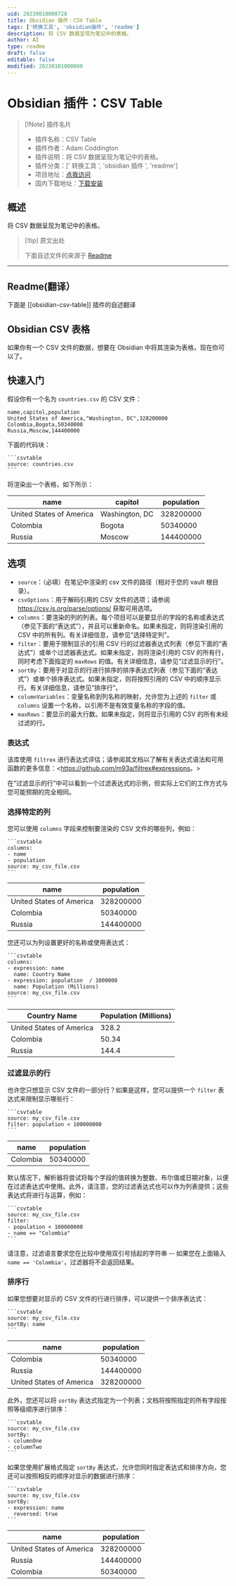 ```yaml
---
uid: 20230818000728
title: Obsidian 插件：CSV Table
tags: ['转换工具', 'obsidian插件', 'readme']
description: 将 CSV 数据呈现为笔记中的表格。
author: AI
type: readme
draft: false
editable: false
modified: 20230101000000
---
```


# Obsidian 插件：CSV Table

> [!Note] 插件名片
> - 插件名称：CSV Table
> - 插件作者：Adam Coddington
> - 插件说明：将 CSV 数据呈现为笔记中的表格。
> - 插件分类：[' 转换工具 ', 'obsidian 插件 ', 'readme']
> - 项目地址：[点我访问](https://github.com/coddingtonbear/obsidian-csv-table)
> - 国内下载地址：[下载安装](https://pkmer.cn/products/plugin/pluginMarket/?obsidian-csv-table)

## 概述

将 CSV 数据呈现为笔记中的表格。

> [!tip] 原文出处
>
>下面自述文件的来源于 [Readme](https://ghproxy.net/https://raw.githubusercontent.com/coddingtonbear/obsidian-csv-table/master/README.md)

---

## Readme(翻译）

下面是 [[obsidian-csv-table]] 插件的自述翻译

## Obsidian CSV 表格

如果你有一个 CSV 文件的数据，想要在 Obsidian 中将其渲染为表格，现在你可以了。

## 快速入门

假设你有一个名为 `countries.csv` 的 CSV 文件：

```plaintext
name,capitol,population
United States of America,"Washington, DC",328200000
Colombia,Bogota,50340000
Russia,Moscow,144400000
```

下面的代码块：

~~~
```csvtable
source: countries.csv
```
~~~

将渲染出一个表格，如下所示：

<table>
    <thead>
        <tr>
            <th>name</th>
            <th>capitol</th>
            <th>population</th>
        </tr>
    </thead>
    <tbody>
        <tr>
            <td>United States of America</td>
            <td>Washington, DC</td>
            <td>328200000</td>
        </tr>
        <tr>
            <td>Colombia</td>
            <td>Bogota</td>
            <td>50340000</td>
        </tr>
        <tr>
            <td>Russia</td>
            <td>Moscow</td>
            <td>144400000</td>
        </tr>
    </tbody>
</table>

## 选项

- `source`：（必填）在笔记中渲染的 csv 文件的路径（相对于您的 vault 根目录）。
- `csvOptions`：用于解码引用的 CSV 文件的选项；请参阅 <https://csv.js.org/parse/options/> 获取可用选项。
- `columns`：要渲染的列的列表。每个项目可以是要显示的字段的名称或表达式（参见下面的“表达式”），并且可以重新命名。如果未指定，则将渲染引用的 CSV 中的所有列。有关详细信息，请参见“选择特定列”。
- `filter`：要用于限制显示的引用 CSV 行的过滤器表达式列表（参见下面的“表达式”）或单个过滤器表达式。如果未指定，则将渲染引用的 CSV 的所有行，同时考虑下面指定的 `maxRows` 的值。有关详细信息，请参见“过滤显示的行”。
- `sortBy`：要用于对显示的行进行排序的排序表达式列表（参见下面的“表达式”）或单个排序表达式。如果未指定，则将按照引用的 CSV 中的顺序显示行。有关详细信息，请参见“排序行”。
- `columnVariables`：变量名称到列名称的映射，允许您为上述的 `filter` 或 `columns` 设置一个名称，以引用不是有效变量名称的字段的值。
- `maxRows`：要显示的最大行数。如果未指定，则将显示引用的 CSV 的所有未经过滤的行。

### 表达式

该库使用 `filtrex` 进行表达式评估；请参阅其文档以了解有关表达式语法和可用函数的更多信息：<<https://github.com/m93a/filtrex#expressions>。>

在“过滤显示的行”中可以看到一个过滤表达式的示例，但实际上它们的工作方式与您可能预期的完全相同。

### 选择特定的列

您可以使用 `columns` 字段来控制要渲染的 CSV 文件的哪些列，例如：

~~~
```csvtable
columns:
- name
- population
source: my_csv_file.csv
```
~~~

<table>
    <thead>
        <tr>
            <th>name</th>
            <th>population</th>
        </tr>
    </thead>
    <tbody>
        <tr>
            <td>United States of America</td>
            <td>328200000</td>
        </tr>
        <tr>
            <td>Colombia</td>
            <td>50340000</td>
        </tr>
        <tr>
            <td>Russia</td>
            <td>144400000</td>
        </tr>
    </tbody>
</table>

您还可以为列设置更好的名称或使用表达式：

~~~
```csvtable
columns:
- expression: name
  name: Country Name
- expression: population  / 1000000
  name: Population (Millions)
source: my_csv_file.csv
```
~~~

<table>
    <thead>
        <tr>
            <th>Country Name</th>
            <th>Population (Millions)</th>
        </tr>
    </thead>
    <tbody>
        <tr>
            <td>United States of America</td>
            <td>328.2</td>
        </tr>
        <tr>
            <td>Colombia</td>
            <td>50.34</td>
        </tr>
        <tr>
            <td>Russia</td>
            <td>144.4</td>
        </tr>
    </tbody>
</table>

### 过滤显示的行

也许您只想显示 CSV 文件的一部分行？如果是这样，您可以提供一个 `filter` 表达式来限制显示哪些行：

~~~
```csvtable
source: my_csv_file.csv
filter: population < 100000000
```
~~~

<table>
    <thead>
        <tr>
            <th>name</th>
            <th>population</th>
        </tr>
    </thead>
    <tbody>
        <tr>
            <td>Colombia</td>
            <td>50340000</td>
        </tr>
    </tbody>
</table>

默认情况下，解析器将尝试将每个字段的值转换为整数、布尔值或日期对象，以便在过滤表达式中使用。此外，请注意，您的过滤表达式也可以作为列表提供；这些表达式将进行与运算，例如：

~~~
```csvtable
source: my_csv_file.csv
filter:
- population < 100000000
- name == "Colombia"
```
~~~

请注意，过滤语言要求您在比较中使用双引号括起的字符串 -- 如果您在上面输入 `name == 'Colombia'`，过滤器将不会返回结果。

### 排序行

如果您想要对显示的 CSV 文件的行进行排序，可以提供一个排序表达式：

~~~
```csvtable
source: my_csv_file.csv
sortBy: name
```
~~~

<table>
    <thead>
        <tr>
            <th>name</th>
            <th>population</th>
        </tr>
    </thead>
    <tbody>
        <tr>
            <td>Colombia</td>
            <td>50340000</td>
        </tr>
        <tr>
            <td>Russia</td>
            <td>144400000</td>
        </tr>
        <tr>
            <td>United States of America</td>
            <td>328200000</td>
        </tr>
    </tbody>
</table>

此外，您还可以将 `sortBy` 表达式指定为一个列表；文档将按照指定的所有字段按照等级顺序进行排序：

~~~
```csvtable
source: my_csv_file.csv
sortBy:
- columnOne
- columnTwo
```
~~~

如果您使用扩展格式指定 `sortBy` 表达式，允许您同时指定表达式和排序方向，您还可以按照相反的顺序对显示的数据进行排序：

~~~
```csvtable
source: my_csv_file.csv
sortBy:
- expression: name
  reversed: true
```
~~~

<table>
    <thead>
        <tr>
            <th>name</th>
            <th>population</th>
        </tr>
    </thead>
    <tbody>
        <tr>
            <td>United States of America</td>
            <td>328200000</td>
        </tr>
        <tr>
            <td>Russia</td>
            <td>144400000</td>
        </tr>
        <tr>
            <td>Colombia</td>
            <td>50340000</td>
        </tr>
    </tbody>
</table>



